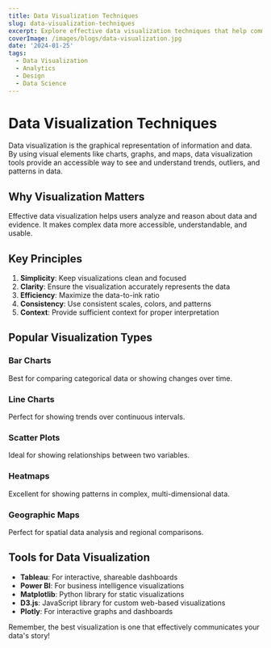 ```yaml
---
title: Data Visualization Techniques
slug: data-visualization-techniques
excerpt: Explore effective data visualization techniques that help communicate complex data insights clearly.
coverImage: /images/blogs/data-visualization.jpg
date: '2024-01-25'
tags:
  - Data Visualization
  - Analytics
  - Design
  - Data Science
---
```


# Data Visualization Techniques

Data visualization is the graphical representation of information and data. By using visual elements like charts, graphs, and maps, data visualization tools provide an accessible way to see and understand trends, outliers, and patterns in data.

## Why Visualization Matters

Effective data visualization helps users analyze and reason about data and evidence. It makes complex data more accessible, understandable, and usable.

## Key Principles

1. **Simplicity**: Keep visualizations clean and focused
2. **Clarity**: Ensure the visualization accurately represents the data
3. **Efficiency**: Maximize the data-to-ink ratio
4. **Consistency**: Use consistent scales, colors, and patterns
5. **Context**: Provide sufficient context for proper interpretation

## Popular Visualization Types

### Bar Charts
Best for comparing categorical data or showing changes over time.

### Line Charts
Perfect for showing trends over continuous intervals.

### Scatter Plots
Ideal for showing relationships between two variables.

### Heatmaps
Excellent for showing patterns in complex, multi-dimensional data.

### Geographic Maps
Perfect for spatial data analysis and regional comparisons.

## Tools for Data Visualization

- **Tableau**: For interactive, shareable dashboards
- **Power BI**: For business intelligence visualizations
- **Matplotlib**: Python library for static visualizations
- **D3.js**: JavaScript library for custom web-based visualizations
- **Plotly**: For interactive graphs and dashboards

Remember, the best visualization is one that effectively communicates your data's story! 